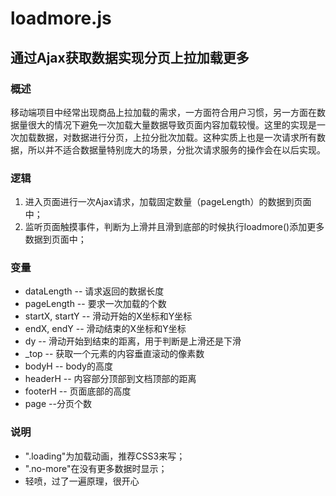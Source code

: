 # loadmore.js
## 通过Ajax获取数据实现分页上拉加载更多

### 概述
移动端项目中经常出现商品上拉加载的需求，一方面符合用户习惯，另一方面在数据量很大的情况下避免一次加载大量数据导致页面内容加载较慢。这里的实现是一次加载数据，对数据进行分页，上拉分批次加载。这种实质上也是一次请求所有数据，所以并不适合数据量特别庞大的场景，分批次请求服务的操作会在以后实现。

### 逻辑
1. 进入页面进行一次Ajax请求，加载固定数量（pageLength）的数据到页面中；
2. 监听页面触摸事件，判断为上滑并且滑到底部的时候执行loadmore()添加更多数据到页面中；

### 变量
+ dataLength -- 请求返回的数据长度
+ pageLength -- 要求一次加载的个数
+ startX, startY -- 滑动开始的X坐标和Y坐标
+ endX, endY -- 滑动结束的X坐标和Y坐标
+ dy -- 滑动开始到结束的距离，用于判断是上滑还是下滑
+ _top -- 获取一个元素的内容垂直滚动的像素数
+ bodyH -- body的高度
+ headerH -- 内容部分顶部到文档顶部的距离
+ footerH -- 页面底部的高度
+ page --分页个数

### 说明
+ ".loading"为加载动画，推荐CSS3来写；
+ ".no-more"在没有更多数据时显示；
+ 轻喷，过了一遍原理，很开心

